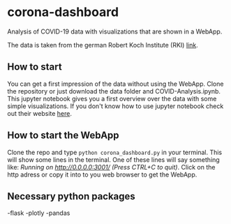 # corona-dashboard
Analysis of COVID-19 data with visualizations that are shown in a WebApp.

The data is taken from the german Robert Koch Institute (RKI) [link](https://www.rki.de/DE/Content/InfAZ/N/Neuartiges_Coronavirus/nCoV.html). 

## How to start
You can get a first impression of the data without using the WebApp. Clone the repository or just download the data folder and COVID-Analysis.ipynb. This jupyter notebook gives you a first overview over the data with some simple visualizations. If you don't know how to use jupyter notebook check out their website [here](https://jupyter.org/).

## How to start the WebApp
Clone the repo and type `python corona_dashboard.py` in your terminal. This will show some lines in the terminal. 
One of these lines will say something like: *Running on http://0.0.0.0:3001/ (Press CTRL+C to quit)*.
Click on the http adress or copy it into to you web browser to get the WebApp.

## Necessary python packages

-flask
-plotly
-pandas

